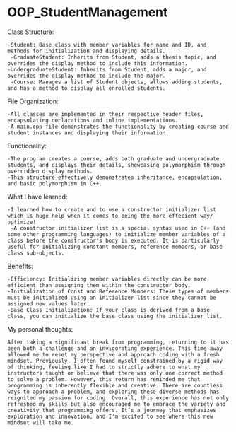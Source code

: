 # OOP_StudentManagement


Class Structure:

    -Student: Base class with member variables for name and ID, and methods for initialization and displaying details.
     -GraduateStudent: Inherits from Student, adds a thesis topic, and overrides the display method to include this information.
    -UndergraduateStudent: Inherits from Student, adds a major, and overrides the display method to include the major.
     -Course: Manages a list of Student objects, allows adding students, and has a method to display all enrolled students.
  

File Organization:

    -All classes are implemented in their respective header files, encapsulating declarations and inline implementations.
    -A main.cpp file demonstrates the functionality by creating course and student instances and displaying their information.

Functionality:

    -The program creates a course, adds both graduate and undergraduate students, and displays their details, showcasing polymorphism through overridden display methods.
    -This structure effectively demonstrates inheritance, encapsulation, and basic polymorphism in C++.

What I have learned:
    
    -I learned how to create and to use a constructor initializer list which is huge help when it comes to being the more effecient way/ optimize!
     -A constructor initializer list is a special syntax used in C++ (and some other programming languages) to initialize member variables of a class before the constructor's body is executed. It is particularly useful for initializing constant members, reference members, or base class sub-objects.
 Benefits:
 
    -Efficiency: Initializing member variables directly can be more efficient than assigning them within the constructor body.
    -Initialization of Const and Reference Members: These types of members must be initialized using an initializer list since they cannot be assigned new values later.
    -Base Class Initialization: If your class is derived from a base class, you can initialize the base class using the initializer list.

My personal thoughts:
    
    After taking a significant break from programming, returning to it has been both a challenge and an invigorating experience. This time away allowed me to reset my perspective and approach coding with a fresh mindset. Previously, I often found myself constrained by a rigid way of thinking, feeling like I had to strictly adhere to what my instructors taught or believe that there was only one correct method to solve a problem. However, this return has reminded me that programming is inherently flexible and creative. There are countless ways to approach a problem, and exploring these diverse methods has reignited my passion for coding. Overall, this experience has not only refreshed my skills but also encouraged me to embrace the variety and creativity that programming offers. It’s a journey that emphasizes exploration and innovation, and I'm excited to see where this new mindset will take me.
